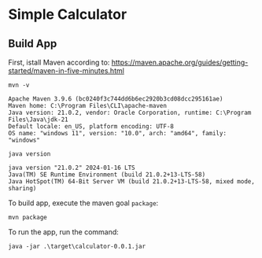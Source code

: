 # Simple Calculator

## Build App

First, istall Maven according to: https://maven.apache.org/guides/getting-started/maven-in-five-minutes.html

```
mvn -v

Apache Maven 3.9.6 (bc0240f3c744dd6b6ec2920b3cd08dcc295161ae)
Maven home: C:\Program Files\CLI\apache-maven
Java version: 21.0.2, vendor: Oracle Corporation, runtime: C:\Program Files\Java\jdk-21
Default locale: en_US, platform encoding: UTF-8
OS name: "windows 11", version: "10.0", arch: "amd64", family: "windows"
```

```
java version

java version "21.0.2" 2024-01-16 LTS
Java(TM) SE Runtime Environment (build 21.0.2+13-LTS-58)
Java HotSpot(TM) 64-Bit Server VM (build 21.0.2+13-LTS-58, mixed mode, sharing)
```

To build app, execute the maven goal `package`:
```
mvn package
```

To run the app, run the command:
```
java -jar .\target\calculator-0.0.1.jar
```
